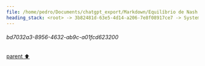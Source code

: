 ```yaml
---
file: /home/pedro/Documents/chatgpt_export/Markdown/Equilíbrio de Nash explicado.md
heading_stack: <root> -> 3b82481d-63e5-4d14-a206-7e8f08917ce7 -> System -> bd7032a3-8956-4632-ab9c-a01fcd623200
---
```

###### bd7032a3-8956-4632-ab9c-a01fcd623200
[parent ⬆️](#3b82481d-63e5-4d14-a206-7e8f08917ce7)
